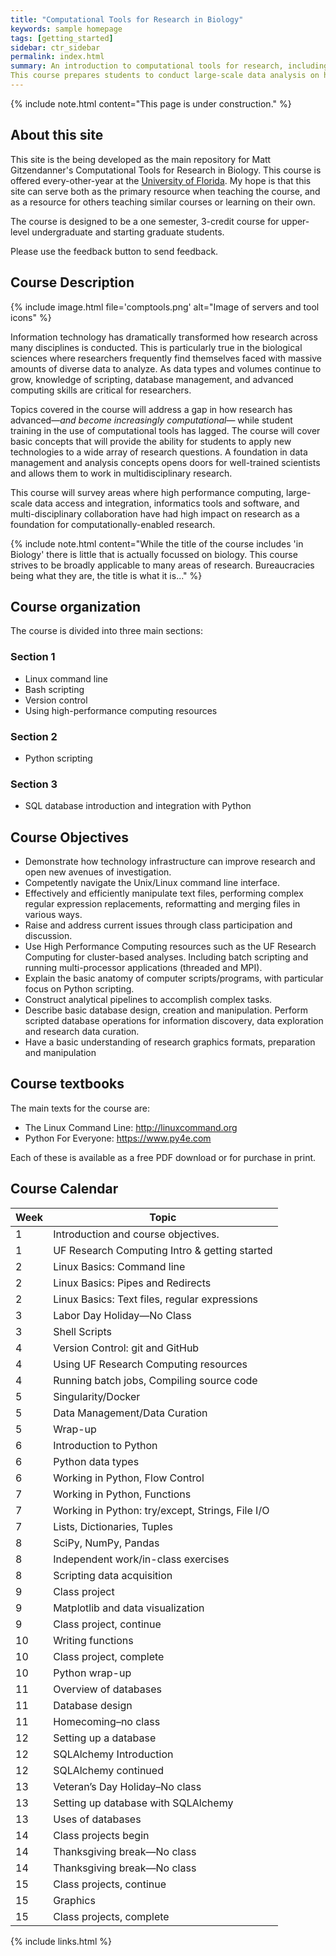 ```yaml
---
title: "Computational Tools for Research in Biology"
keywords: sample homepage
tags: [getting_started]
sidebar: ctr_sidebar
permalink: index.html
summary: An introduction to computational tools for research, including the Linux command line, Python scripting, and databases.
This course prepares students to conduct large-scale data analysis on high-performance computing resources.
---
```


{% include note.html content="This page is under construction." %}

## About this site

This site is the being developed as the main repository for Matt Gitzendanner's Computational Tools for Research in Biology. This course is offered every-other-year at the [University of Florida](https://ufl.edu). My hope is that this site can serve both as the primary resource when teaching the course, and as a resource for others teaching similar courses or learning on their own.

The course is designed to be a one semester, 3-credit course for upper-level undergraduate and starting graduate students.

Please use the feedback button to send feedback.

## Course Description

{% include image.html file='comptools.png' alt="Image of servers and tool icons" %}

Information technology has dramatically transformed how research across many disciplines is conducted. This is particularly true in the biological sciences where researchers frequently find themselves faced with massive amounts of diverse data to analyze. As data types and volumes continue to grow, knowledge of scripting, database management, and advanced computing skills are critical for researchers.

Topics covered in the course will address a gap in how research has advanced—*and become increasingly computational*— while student training in the use of computational tools has lagged. The course will cover basic concepts that will provide the ability for students to apply new technologies to a wide array of research questions. A foundation in data management and analysis concepts opens doors for well-trained scientists and allows them to work in multidisciplinary research.

This course will survey areas where high performance computing, large-scale data access and integration, informatics tools and software, and multi-disciplinary collaboration have had high impact on research as a foundation for computationally-enabled research.

{% include note.html content="While the title of the course includes 'in Biology' there is little that is actually focussed on biology. This course strives to be broadly applicable to many areas of research. Bureaucracies being what they are, the title is what it is..." %}

## Course organization

The course is divided into three main sections:

### Section 1

* Linux command line
* Bash scripting
* Version control
* Using high-performance computing resources

### Section 2

* Python scripting

### Section 3

* SQL database introduction and integration with Python



## Course Objectives

* Demonstrate how technology infrastructure can improve research and open new avenues of investigation.
* Competently navigate the Unix/Linux command line interface.
* Effectively and efficiently manipulate text files, performing complex regular expression replacements, reformatting and merging files in various ways.
* Raise and address current issues through class participation and discussion.
* Use High Performance Computing resources such as the UF Research Computing for cluster-based analyses. Including batch scripting and running multi-processor applications (threaded and MPI).
* Explain the basic anatomy of computer scripts/programs, with particular focus on Python scripting.
* Construct analytical pipelines to accomplish complex tasks.
* Describe basic database design, creation and manipulation. Perform scripted database operations for information discovery, data exploration and research data curation.
* Have a basic understanding of research graphics formats, preparation and manipulation


## Course textbooks

The main texts for the course are: 

* The Linux Command Line: http://linuxcommand.org
* Python For Everyone: https://www.py4e.com

Each of these is available as a free PDF download or for purchase in print.

## Course Calendar

Week |Topic
-----|------
1 |Introduction and course objectives.
1 |UF Research Computing Intro & getting started
2 |Linux Basics: Command line
2 |Linux Basics: Pipes and Redirects
2 |Linux Basics: Text files, regular expressions
3 |Labor Day Holiday—No Class
3 |Shell Scripts
4 |Version Control: git and GitHub
4 |Using UF Research Computing resources
4 |Running batch jobs, Compiling source code
5 |Singularity/Docker
5 |Data Management/Data Curation
5 |Wrap-up
6 |Introduction to Python
6 |Python data types
6 |Working in Python, Flow Control
7 |Working in Python, Functions
7 |Working in Python: try/except, Strings, File I/O
7 |Lists, Dictionaries, Tuples
8 |SciPy, NumPy, Pandas
8 |Independent work/in-class exercises
8 |Scripting data acquisition
9 |Class project
9 |Matplotlib and data visualization
9 |Class project, continue
10 |Writing functions
10 |Class project, complete
10 |Python wrap-up
11 |Overview of databases
11 |Database design
11 |Homecoming–no class
12 |Setting up a database
12 |SQLAlchemy Introduction
12 |SQLAlchemy continued
13 |Veteran’s Day Holiday­–No class
13 |Setting up database with SQLAlchemy
13 |Uses of databases
14 |Class projects begin
14 |Thanksgiving break—No class
14 |Thanksgiving break—No class
15 |Class projects, continue
15 |Graphics
15 |Class projects, complete




{% include links.html %}